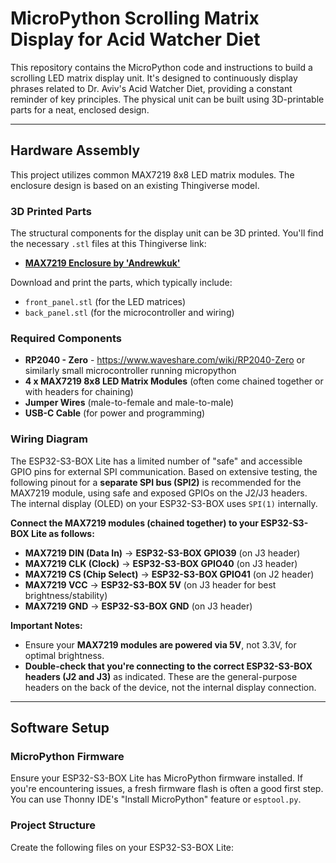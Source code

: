 # MicroPython Scrolling Matrix Display for Acid Watcher Diet

This repository contains the MicroPython code and instructions to build a scrolling LED matrix display unit. It's designed to continuously display phrases related to Dr. Aviv's Acid Watcher Diet, providing a constant reminder of key principles. The physical unit can be built using 3D-printable parts for a neat, enclosed design.

---

## Hardware Assembly

This project utilizes common MAX7219 8x8 LED matrix modules. The enclosure design is based on an existing Thingiverse model.

### 3D Printed Parts

The structural components for the display unit can be 3D printed. You'll find the necessary `.stl` files at this Thingiverse link:

* **[MAX7219 Enclosure by 'Andrewkuk'](https://www.thingiverse.com/thing:3154164/files)**

Download and print the parts, which typically include:
* `front_panel.stl` (for the LED matrices)
* `back_panel.stl` (for the microcontroller and wiring)

### Required Components

* **RP2040 - Zero** - https://www.waveshare.com/wiki/RP2040-Zero or similarly small microcontroller running micropython
* **4 x MAX7219 8x8 LED Matrix Modules** (often come chained together or with headers for chaining)
* **Jumper Wires** (male-to-female and male-to-male)
* **USB-C Cable** (for power and programming)

### Wiring Diagram

The ESP32-S3-BOX Lite has a limited number of "safe" and accessible GPIO pins for external SPI communication. Based on extensive testing, the following pinout for a **separate SPI bus (SPI2)** is recommended for the MAX7219 module, using safe and exposed GPIOs on the J2/J3 headers. The internal display (OLED) on your ESP32-S3-BOX uses `SPI(1)` internally.

**Connect the MAX7219 modules (chained together) to your ESP32-S3-BOX Lite as follows:**

* **MAX7219 DIN (Data In)** → **ESP32-S3-BOX GPIO39** (on J3 header)
* **MAX7219 CLK (Clock)** → **ESP32-S3-BOX GPIO40** (on J3 header)
* **MAX7219 CS (Chip Select)** → **ESP32-S3-BOX GPIO41** (on J2 header)
* **MAX7219 VCC** → **ESP32-S3-BOX 5V** (on J3 header for best brightness/stability)
* **MAX7219 GND** → **ESP32-S3-BOX GND** (on J3 header)

**Important Notes:**
* Ensure your **MAX7219 modules are powered via 5V**, not 3.3V, for optimal brightness.
* **Double-check that you're connecting to the correct ESP32-S3-BOX headers (J2 and J3)** as indicated. These are the general-purpose headers on the back of the device, not the internal display connection.

---

## Software Setup

### MicroPython Firmware

Ensure your ESP32-S3-BOX Lite has MicroPython firmware installed. If you're encountering issues, a fresh firmware flash is often a good first step. You can use Thonny IDE's "Install MicroPython" feature or `esptool.py`.

### Project Structure

Create the following files on your ESP32-S3-BOX Lite:
